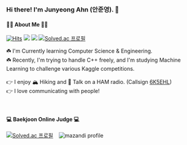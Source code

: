 ### Hi there! I'm Junyeong Ahn (안준영). 👋
#### 🙋‍♂️ About Me 🙋‍♂️
<div align=left>
  
  [![Hits](https://hits.seeyoufarm.com/api/count/incr/badge.svg?url=https%3A%2F%2Fgithub.com%2Fahnjun0%2F&count_bg=%23000000&title_bg=%23000000&icon=github.svg&icon_color=%23E7E7E7&title=Github&edge_flat=false)](https://hits.seeyoufarm.com)
  <a href="mailto:ahnjun0@pusan.ac.kr"><img src="https://img.shields.io/badge/Email-EA4335?style=flat-square&logo=gmail&logoColor=white"/></a>
  <a href="https://www.instagram.com/ahnjun0_/"><img src="https://img.shields.io/badge/Instagram-E4405F?style=flat-square&logo=instagram&logoColor=white"/></a>
  [![Solved.ac
프로필](http://mazassumnida.wtf/api/mini/generate_badge?boj=ahnjun0)](https://solved.ac/ahnjun0)

</div>

☘️ I'm Currently learning Computer Science & Engineering.  
☘️ Recently, I'm trying to handle C++ freely, and I'm studying Machine Learning to challenge various Kaggle competitions.
<br/><br/>
👉 I enjoy 🏔️ Hiking and 📡 Talk on a HAM radio. (Callsign <a href="https://www.qrz.com/db/6K5EHL">6K5EHL</a>)  
👉 I love communicating with people!

<br/>  

#### 💻 Baekjoon Online Judge 💻

<div>  
  
  [![Solved.ac 프로필](http://mazassumnida.wtf/api/generate_badge?boj=ahnjun0)](https://solved.ac/ahnjun0) &ensp;
  ![mazandi profile](http://mazandi.herokuapp.com/api?handle=ahnjun0&theme=warm)
  
</div>
            
<!--
**ahnjun0/ahnjun0** is a ✨ _special_ ✨ repository because its `README.md` (this file) appears on your GitHub profile.

Here are some ideas to get you started:

- 🔭 I’m currently working on ...
- 🌱 I’m currently learning ...
- 👯 I’m looking to collaborate on ...
- 🤔 I’m looking for help with ...
- 💬 Ask me about ...
- 📫 How to reach me: ...
- 😄 Pronouns: ...
- ⚡ Fun fact: ...
-->
